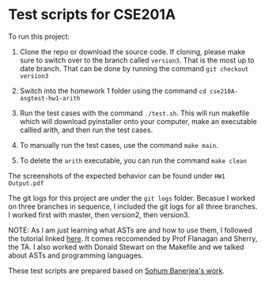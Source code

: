 # Test scripts for CSE201A

To run this project: 

1. Clone the repo or download the source code. If cloning, please make sure to switch over to the branch called `version3`. That is the most up to date branch. That can be done by running the command `git checkout version3`

2. Switch into the homework 1 folder using the command `cd cse210A-asgtest-hw1-arith`

3. Run the test cases with the command `./test.sh`. This will run makefile which will download pyinstaller onto your computer, make an executable callled arith, and then run the test cases.

4. To manually run the test cases, use the command `make main`. 

5. To delete the `arith` executable, you can run the command `make clean`


The screenshots of the expected behavior can be found under `HW1 Output.pdf`

The git logs for this project are under the `git logs` folder. Becasue I worked on three branches in sequence, I included the git logs for all three branches. I worked first with master, then version2, then version3. 

NOTE: As I am just learning what ASTs are and how to use them, I followed the tutorial linked [here](https://ruslanspivak.com/lsbasi-part7/). It comes reccomended by Prof Flanagan and Sherry, the TA. I also worked with Donald Stewart on the Makefile and we talked about ASTs and programming languages. 




These test scripts are prepared based on [Sohum Banerjea's work](https://github.com/SohumB/cse210A-asgtest/tree/master).
